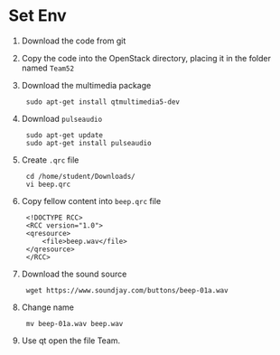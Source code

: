# Set Env

1. Download the code from git

2. Copy the code into the OpenStack directory, placing it in the folder named `Team52`

3. Download the multimedia package

        sudo apt-get install qtmultimedia5-dev

4. Download `pulseaudio`

        sudo apt-get update
        sudo apt-get install pulseaudio

5. Create `.qrc` file

        cd /home/student/Downloads/
        vi beep.qrc

6. Copy fellow content into `beep.qrc` file

        <!DOCTYPE RCC>
        <RCC version="1.0">
        <qresource>
            <file>beep.wav</file>
        </qresource>
        </RCC>

7. Download the sound source

        wget https://www.soundjay.com/buttons/beep-01a.wav

8. Change name

        mv beep-01a.wav beep.wav

9. Use qt open the file Team.
